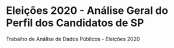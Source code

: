 # Eleições 2020 - Análise Geral do Perfil dos Candidatos de SP
Trabalho de Análise de Dados Públicos - Eleições 2020
